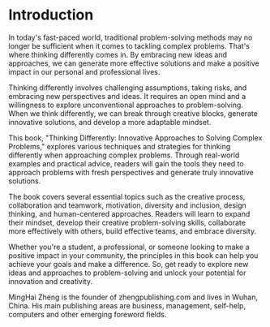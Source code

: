 # Introduction

In today's fast-paced world, traditional problem-solving methods may no longer be sufficient when it comes to tackling complex problems. That's where thinking differently comes in. By embracing new ideas and approaches, we can generate more effective solutions and make a positive impact in our personal and professional lives.

Thinking differently involves challenging assumptions, taking risks, and embracing new perspectives and ideas. It requires an open mind and a willingness to explore unconventional approaches to problem-solving. When we think differently, we can break through creative blocks, generate innovative solutions, and develop a more adaptable mindset.

This book, "Thinking Differently: Innovative Approaches to Solving Complex Problems," explores various techniques and strategies for thinking differently when approaching complex problems. Through real-world examples and practical advice, readers will gain the tools they need to approach problems with fresh perspectives and generate truly innovative solutions.

The book covers several essential topics such as the creative process, collaboration and teamwork, motivation, diversity and inclusion, design thinking, and human-centered approaches. Readers will learn to expand their mindset, develop their creative problem-solving skills, collaborate more effectively with others, build effective teams, and embrace diversity.

Whether you're a student, a professional, or someone looking to make a positive impact in your community, the principles in this book can help you achieve your goals and make a difference. So, get ready to explore new ideas and approaches to problem-solving and unlock your potential for innovation and creativity.


MingHai Zheng is the founder of zhengpublishing.com and lives in Wuhan, China. His main publishing areas are business, management, self-help, computers and other emerging foreword fields.
